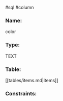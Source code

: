 #sql #column 

### Name:
color
### Type:
TEXT
### Table:
 [[tables/items.md|items]]

### Constraints:
